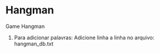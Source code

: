 # Hangman

Game Hangman

1. Para adicionar palavras: 
  Adicione linha a linha no arquivo: hangman_db.txt
  
  
  
